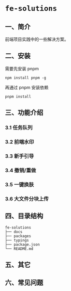 # `fe-solutions`

## 一、简介

前端项目实践中的一些解决方案。

## 二、安装

需要先安装 pnpm

```
npm install pnpm -g
```

再通过 pnpm 安装依赖

```
pnpm install
```

## 三、功能介绍

### 3.1 任务队列

### 3.2 前端水印

### 3.3 新手引导

### 3.4 撤销/重做

### 3.5 一键换肤

### 3.6 大文件分块上传

## 四、目录结构

```
fe-solutions
├── docs
├── packages
├── typings
├── package.json
└── README.md
```

## 五、其它

## 六、常见问题